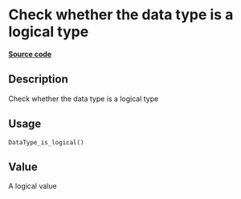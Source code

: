 

# Check whether the data type is a logical type

[**Source code**](https://github.com/pola-rs/r-polars/tree/8dac37e8bf89bcd080a13d0ed20dd1dc2bee615f/R/after-wrappers.R#L20)

## Description

Check whether the data type is a logical type

## Usage

<pre><code class='language-R'>DataType_is_logical()
</code></pre>

## Value

A logical value
